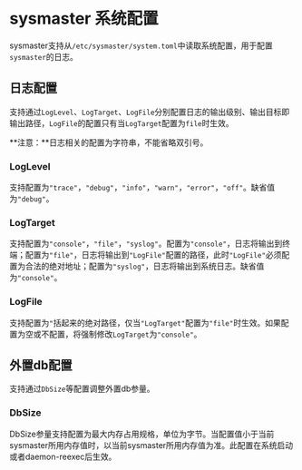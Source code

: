 # sysmaster 系统配置

sysmaster支持从`/etc/sysmaster/system.toml`中读取系统配置，用于配置`sysmaster`的日志。

## 日志配置

支持通过`LogLevel`、`LogTarget`、`LogFile`分别配置日志的输出级别、输出目标即输出路径，`LogFile`的配置只有当`LogTarget`配置为`file`时生效。

**注意：**日志相关的配置为字符串，不能省略双引号。

### LogLevel

支持配置为`"trace"`，`"debug"`，`"info"`，`"warn"`，`"error"`，`"off"`。缺省值为`"debug"`。

### LogTarget

支持配置为`"console"`，`"file"`，`"syslog"`。配置为`"console"`，日志将输出到终端；配置为`"file"`，日志将输出到`"LogFile"`配置的路径，此时`"LogFile"`必须配置为合法的绝对地址；配置为`"syslog"`，日志将输出到系统日志。缺省值为`"console"`。

### LogFile

支持配置为`"`括起来的绝对路径，仅当`"LogTarget"`配置为`"file"`时生效。如果配置为空或不配置，将强制修改`LogTarget`为`"console"`。

## 外置db配置

支持通过`DbSize`等配置调整外置db参量。

### DbSize

DbSize参量支持配置为最大内存占用规格，单位为字节。当配置值小于当前sysmaster所用内存值时，以当前sysmaster所用内存值为准。此配置在系统启动或者daemon-reexec后生效。
